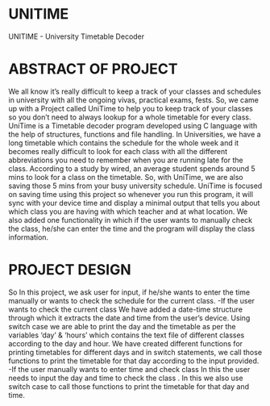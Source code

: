 # UNITIME
UNITIME - University Timetable Decoder

# ABSTRACT OF PROJECT
We all know it’s really difficult to keep a track of your classes and schedules in university with all the ongoing vivas, practical exams, fests. So, we came up with a Project called UniTime to help you to keep track of your classes so you don’t need to always lookup for a whole timetable for every class.
UniTime is a Timetable decoder program developed using C language with the help of structures, functions and file handling. In Universities, we have a long timetable which contains the schedule for the whole week and it becomes really difficult to look for each class with all the different abbreviations you need to remember when you are running late for the class. According to a study by wired, an average student spends around 5 mins to look for a class on the timetable. So, with UniTime, we are also saving those 5 mins from your busy university schedule.
UniTime is focused on saving time using this project so whenever you run this program, it will sync with your device time and display a minimal output that tells you about which class you are having with which teacher and at what location. We also added one functionality in which if the user wants to manually check the class, he/she can enter the time and the program will display the class information.

# PROJECT DESIGN
So In this project, we ask user for input, if he/she wants to enter the time manually or wants to check the schedule for the current class.
-If the user wants to check the current class
We have added a date-time structure through which it extracts the date and time from the user’s device. Using switch case we are able to print the day and the timetable as per the variables ‘day’ & ‘hours’ which contains the text file of different classes according to the day and hour. We have created different functions for printing timetables for different days and in switch statements, we call those functions to print the timetable for that day according to the input provided.
-If the user manually wants to enter time and check class
In this the user needs to input the day and time to check the class . In this we also use switch case to call those functions to print the timetable for that day and time.
